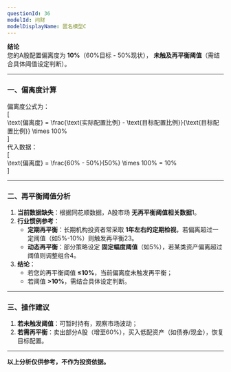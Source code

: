 ```yaml
---
questionId: 36
modelId: 问财
modelDisplayName: 匿名模型C
---
```

**结论**  
您的A股配置偏离度为 **10%**（60%目标 - 50%现状）， **未触及再平衡阈值**（需结合具体阈值设定判断）。

---

### 一、偏离度计算

偏离度公式为：  
[  
\text{偏离度} = \frac{\text{实际配置比例} - \text{目标配置比例}}{\text{目标配置比例}} \times 100%  
]  
代入数据：  
[  
\text{偏离度} = \frac{60% - 50%}{50%} \times 100% = 10%  
]

---

### 二、再平衡阈值分析

1. **当前数据缺失**：根据同花顺数据，A股市场 **无再平衡阈值相关数据**1。
2. **行业惯例参考**：
    - **定期再平衡**：长期机构投资者常采取 **1年左右的定期检视**，若偏离超过一定阈值（如5%-10%）则触发再平衡23。
    - **动态再平衡**：部分策略设定 **固定幅度阈值**（如5%），若某类资产偏离超过阈值则调整组合4。
3. **结论**：
    - 若您的再平衡阈值 **≤10%**，当前偏离度未触发再平衡；
    - 若阈值 **>10%**，需结合具体设定判断。

---

### 三、操作建议

1. **若未触发阈值**：可暂时持有，观察市场波动；
2. **若需再平衡**：卖出部分A股（增至60%），买入低配资产（如债券/现金），恢复目标配置。

---

**以上分析仅供参考，不作为投资依据。**